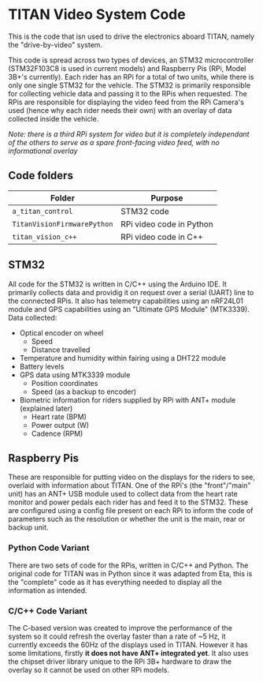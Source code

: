 # TITAN Video System Code

This is the code that isn used to drive the electronics aboard TITAN, namely the "drive-by-video" system.

This code is spread across two types of devices, an STM32 microcontroller (STM32F103C8 is used in current models) and Raspberry Pis (RPi, Model 3B+'s currently). Each rider has an RPi for a total of two units, while there is only one single STM32 for the vehicle. The STM32 is primarily responsible for collecting vehicle data and passing it to the RPis when requested. The RPis are responsible for displaying the video feed from the RPi Camera's used (hence why each rider needs their own) with an overlay of data collected inside the vehicle.

*Note: there is a third RPi system for video but it is completely independant of the others to serve as a spare front-facing video feed, with no informational overlay*

## Code folders
Folder | Purpose
------ | -------
`a_titan_control` | STM32 code
`TitanVisionFirmwarePython` | RPi video code in Python
`titan_vision_c++` | RPi video code in C++

## STM32
All code for the STM32 is written in C/C++ using the Arduino IDE. It primarily collects data and providig it on request over a serial (UART) line to the connected RPis. It also has telemetry capabilities using an nRF24L01 module and GPS capabilities using an "Ultimate GPS Module" (MTK3339). Data collected:
* Optical encoder on wheel
  * Speed
  * Distance travelled
* Temperature and humidity within fairing using a DHT22 module
* Battery levels
* GPS data using MTK3339 module
  * Position coordinates
  * Speed (as a backup to encoder)
* Biometric information for riders supplied by RPi with ANT+ module (explained later)
  * Heart rate (BPM)
  * Power output (W)
  * Cadence (RPM)

## Raspberry Pis
These are responsible for putting video on the displays for the riders to see, overlaid with information about TITAN. One of the RPi's (the "front"/"main" unit) has an ANT+ USB module used to collect data from the heart rate monitor and power pedals each rider has and feed it to the STM32. These are configured using a config file present on each RPi to inform the code of parameters such as the resolution or whether the unit is the main, rear or backup unit.

### Python Code Variant
There are two sets of code for the RPis, written in C/C++ and Python. The original code for TITAN was in Python since it was adapted from Eta, this is the "complete" code as it has everything needed to display all the information as intended. 
### C/C++ Code Variant
The C-based version was created to improve the performance of the system so it could refresh the overlay faster than a rate of ~5 Hz, it currently exceeds the 60Hz of the displays used in TITAN. However it has some limitations, firstly **it does not have ANT+ integrated yet**. It also uses the chipset driver library unique to the RPi 3B+ hardware to draw the overlay so it cannot be used on other RPi models.
